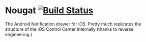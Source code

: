 # Nougat [![Build Status](https://travis-ci.org/Shade-Zepheri/Nougat.svg?branch=master)](https://travis-ci.org/Shade-Zepheri/Nougat)
The Android Notification drawer for iOS. Pretty much replicates the structure of the iOS Control Center internally (thanks to reverse engineering.)

